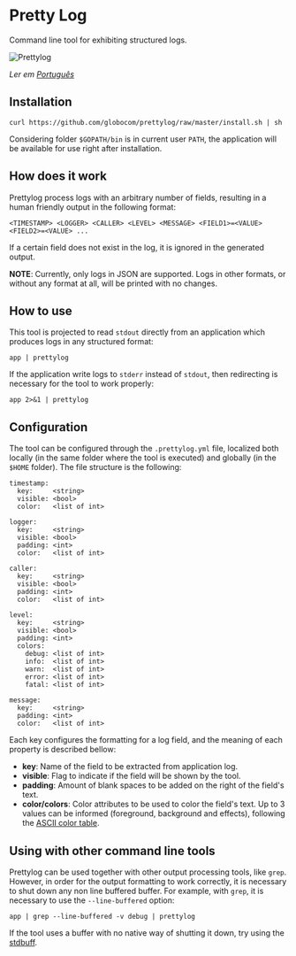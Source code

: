 # Pretty Log

Command line tool for exhibiting structured logs.

![Prettylog](https://github.com/globocom/prettylog/raw/master/prettylog.png)

_Ler em [Português](README.md)_

## Installation

    curl https://github.com/globocom/prettylog/raw/master/install.sh | sh 

Considering folder `$GOPATH/bin` is in current user `PATH`, the application will be available for use right after
installation.

## How does it work

Prettylog process logs with an arbitrary number of fields, resulting in a human friendly output in the following format:

    <TIMESTAMP> <LOGGER> <CALLER> <LEVEL> <MESSAGE> <FIELD1>=<VALUE> <FIELD2>=<VALUE> ...

If a certain field does not exist in the log, it is ignored in the generated output.

**NOTE**: Currently, only logs in JSON are supported. Logs in other formats, or without any format at all, will be
printed with no changes.

## How to use

This tool is projected to read `stdout` directly from an application which produces logs in any structured format:

    app | prettylog

If the application write logs to `stderr` instead of `stdout`, then redirecting is necessary for the tool to work
properly:

    app 2>&1 | prettylog

## Configuration

The tool can be configured through the `.prettylog.yml` file, localized both locally (in the same folder where the tool
is executed) and globally (in the `$HOME` folder). The file structure is the following:

    timestamp:
      key:     <string>
      visible: <bool> 
      color:   <list of int>

    logger:
      key:     <string>
      visible: <bool>
      padding: <int>
      color:   <list of int> 

    caller:
      key:     <string>
      visible: <bool>
      padding: <int>
      color:   <list of int>

    level:
      key:     <string>
      visible: <bool>
      padding: <int>
      colors:
        debug: <list of int>
        info:  <list of int>
        warn:  <list of int>
        error: <list of int>
        fatal: <list of int>

    message:
      key:     <string>
      padding: <int>
      color:   <list of int>

Each key configures the formatting for a log field, and the meaning of each property is described bellow:

- **key**: Name of the field to be extracted from application log.
- **visible**: Flag to indicate if the field will be shown by the tool.
- **padding**: Amount of blank spaces to be added on the right of the field's text.
- **color/colors**: Color attributes to be used to color the field's text. Up to 3 values can be informed (foreground,
background and effects), following the [ASCII color table](https://en.wikipedia.org/wiki/ANSI_escape_code#Colors).

## Using with other command line tools

Prettylog can be used together with other output processing tools, like `grep`. However, in order for the output
formatting to work correctly, it is necessary to shut down any non line buffered buffer. For example, with `grep`, it is
necessary to use the `--line-buffered` option:

    app | grep --line-buffered -v debug | prettylog

If the tool uses a buffer with no native way of shutting it down, try using the
[stdbuff](https://www.gnu.org/software/coreutils/manual/html_node/stdbuf-invocation.html).
